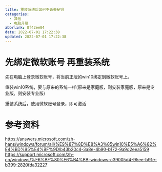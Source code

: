 ```yaml
---
title: 重装系统后如何不丢失秘钥
categories:
  - 其他
  - 电脑升级
abbrlink: 8f42ee04
date: 2022-07-01 17:22:38
updated: 2022-07-01 17:22:38
---
```

# 先绑定微软账号 再重装系统
先在电脑上登录微软账号，将当前正版的win10绑定到微软账号上。

重装win10系统，要与原来的系统一样(原来是家庭版，则安装家庭版，原来是专业版，则安装专业版)

重装系统后，使用微软账号登录，即可激活

<!-- more -->
# 参考资料
https://answers.microsoft.com/zh-hans/windows/forum/all/%E9%87%8D%E8%A3%85win10%E5%A6%82%E4%BD%95%E4%BF%9D/b43b20c4-3a8e-4b90-b172-9a9d2eea5159
https://support.microsoft.com/zh-cn/windows/%E6%BF%80%E6%B4%BB-windows-c39005d4-95ee-b91e-b399-2820fda32227